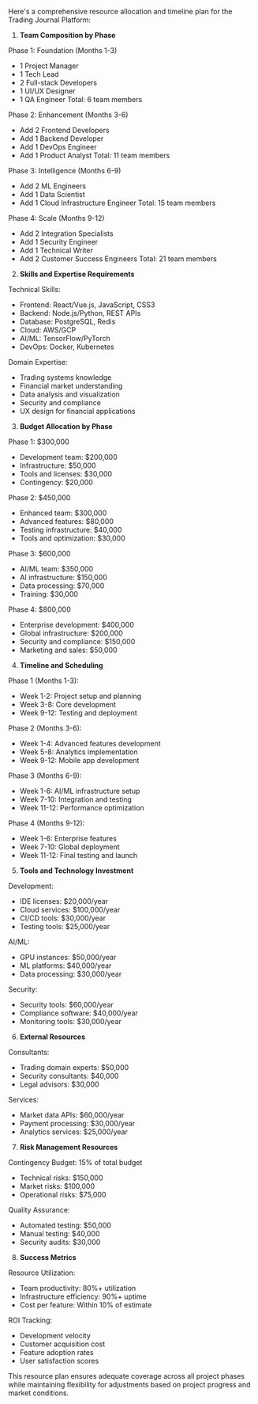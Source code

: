 Here's a comprehensive resource allocation and timeline plan for the Trading Journal Platform:

1. **Team Composition by Phase**

Phase 1: Foundation (Months 1-3)
- 1 Project Manager
- 1 Tech Lead
- 2 Full-stack Developers
- 1 UI/UX Designer
- 1 QA Engineer
Total: 6 team members

Phase 2: Enhancement (Months 3-6)
- Add 2 Frontend Developers
- Add 1 Backend Developer
- Add 1 DevOps Engineer
- Add 1 Product Analyst
Total: 11 team members

Phase 3: Intelligence (Months 6-9)
- Add 2 ML Engineers
- Add 1 Data Scientist
- Add 1 Cloud Infrastructure Engineer
Total: 15 team members

Phase 4: Scale (Months 9-12)
- Add 2 Integration Specialists
- Add 1 Security Engineer
- Add 1 Technical Writer
- Add 2 Customer Success Engineers
Total: 21 team members

2. **Skills and Expertise Requirements**

Technical Skills:
- Frontend: React/Vue.js, JavaScript, CSS3
- Backend: Node.js/Python, REST APIs
- Database: PostgreSQL, Redis
- Cloud: AWS/GCP
- AI/ML: TensorFlow/PyTorch
- DevOps: Docker, Kubernetes

Domain Expertise:
- Trading systems knowledge
- Financial market understanding
- Data analysis and visualization
- Security and compliance
- UX design for financial applications

3. **Budget Allocation by Phase**

Phase 1: $300,000
- Development team: $200,000
- Infrastructure: $50,000
- Tools and licenses: $30,000
- Contingency: $20,000

Phase 2: $450,000
- Enhanced team: $300,000
- Advanced features: $80,000
- Testing infrastructure: $40,000
- Tools and optimization: $30,000

Phase 3: $600,000
- AI/ML team: $350,000
- AI infrastructure: $150,000
- Data processing: $70,000
- Training: $30,000

Phase 4: $800,000
- Enterprise development: $400,000
- Global infrastructure: $200,000
- Security and compliance: $150,000
- Marketing and sales: $50,000

4. **Timeline and Scheduling**

Phase 1 (Months 1-3):
- Week 1-2: Project setup and planning
- Week 3-8: Core development
- Week 9-12: Testing and deployment

Phase 2 (Months 3-6):
- Week 1-4: Advanced features development
- Week 5-8: Analytics implementation
- Week 9-12: Mobile app development

Phase 3 (Months 6-9):
- Week 1-6: AI/ML infrastructure setup
- Week 7-10: Integration and testing
- Week 11-12: Performance optimization

Phase 4 (Months 9-12):
- Week 1-6: Enterprise features
- Week 7-10: Global deployment
- Week 11-12: Final testing and launch

5. **Tools and Technology Investment**

Development:
- IDE licenses: $20,000/year
- Cloud services: $100,000/year
- CI/CD tools: $30,000/year
- Testing tools: $25,000/year

AI/ML:
- GPU instances: $50,000/year
- ML platforms: $40,000/year
- Data processing: $30,000/year

Security:
- Security tools: $60,000/year
- Compliance software: $40,000/year
- Monitoring tools: $30,000/year

6. **External Resources**

Consultants:
- Trading domain experts: $50,000
- Security consultants: $40,000
- Legal advisors: $30,000

Services:
- Market data APIs: $60,000/year
- Payment processing: $30,000/year
- Analytics services: $25,000/year

7. **Risk Management Resources**

Contingency Budget: 15% of total budget
- Technical risks: $150,000
- Market risks: $100,000
- Operational risks: $75,000

Quality Assurance:
- Automated testing: $50,000
- Manual testing: $40,000
- Security audits: $30,000

8. **Success Metrics**

Resource Utilization:
- Team productivity: 80%+ utilization
- Infrastructure efficiency: 90%+ uptime
- Cost per feature: Within 10% of estimate

ROI Tracking:
- Development velocity
- Customer acquisition cost
- Feature adoption rates
- User satisfaction scores

This resource plan ensures adequate coverage across all project phases while maintaining flexibility for adjustments based on project progress and market conditions.